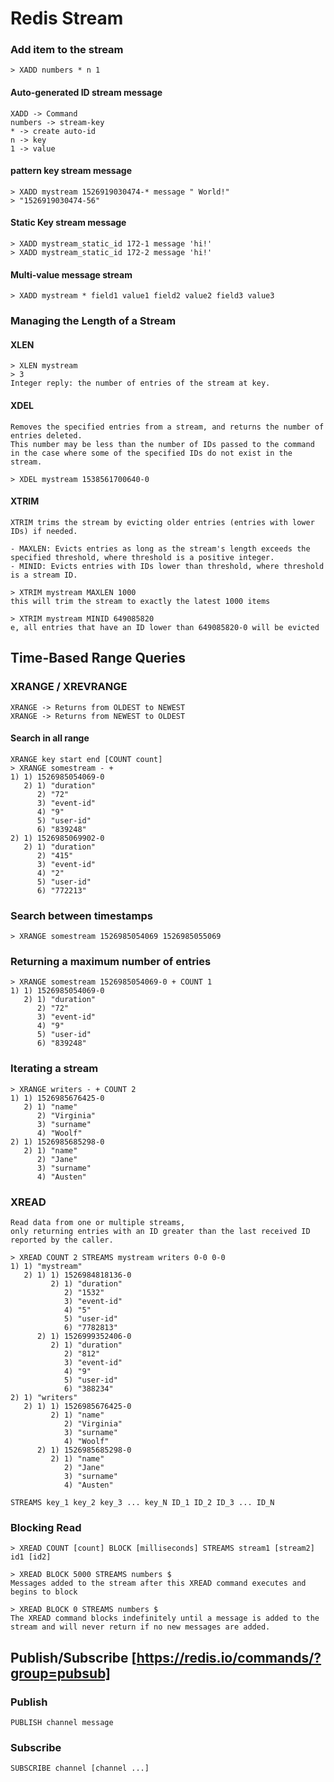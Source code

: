 # Redis Stream

### Add item to the stream

````text
> XADD numbers * n 1
````
#### Auto-generated ID stream message
````text
XADD -> Command 
numbers -> stream-key
* -> create auto-id
n -> key
1 -> value
````
#### pattern key stream message
````text
> XADD mystream 1526919030474-* message " World!"
> "1526919030474-56"
````
#### Static Key stream message
````text
> XADD mystream_static_id 172-1 message 'hi!'
> XADD mystream_static_id 172-2 message 'hi!'
````
#### Multi-value message stream 
````text
> XADD mystream * field1 value1 field2 value2 field3 value3
````

### Managing the Length of a Stream
#### XLEN
````text
> XLEN mystream
> 3
Integer reply: the number of entries of the stream at key.
````
#### XDEL
````text
Removes the specified entries from a stream, and returns the number of entries deleted. 
This number may be less than the number of IDs passed to the command in the case where some of the specified IDs do not exist in the stream.
````
````text
> XDEL mystream 1538561700640-0
````

#### XTRIM
````text
XTRIM trims the stream by evicting older entries (entries with lower IDs) if needed.
````
````text
- MAXLEN: Evicts entries as long as the stream's length exceeds the specified threshold, where threshold is a positive integer.
- MINID: Evicts entries with IDs lower than threshold, where threshold is a stream ID.
````
````text
> XTRIM mystream MAXLEN 1000
this will trim the stream to exactly the latest 1000 items
````

````text
> XTRIM mystream MINID 649085820
e, all entries that have an ID lower than 649085820-0 will be evicted
````

## Time-Based Range Queries

### XRANGE / XREVRANGE
````text
XRANGE -> Returns from OLDEST to NEWEST
XRANGE -> Returns from NEWEST to OLDEST
````

#### Search in all range
````text
XRANGE key start end [COUNT count]
> XRANGE somestream - +
1) 1) 1526985054069-0
   2) 1) "duration"
      2) "72"
      3) "event-id"
      4) "9"
      5) "user-id"
      6) "839248"
2) 1) 1526985069902-0
   2) 1) "duration"
      2) "415"
      3) "event-id"
      4) "2"
      5) "user-id"
      6) "772213"
````
### Search between timestamps
````text
> XRANGE somestream 1526985054069 1526985055069
````
### Returning a maximum number of entries
````text
> XRANGE somestream 1526985054069-0 + COUNT 1
1) 1) 1526985054069-0
   2) 1) "duration"
      2) "72"
      3) "event-id"
      4) "9"
      5) "user-id"
      6) "839248"
````

### Iterating a stream
````text
> XRANGE writers - + COUNT 2
1) 1) 1526985676425-0
   2) 1) "name"
      2) "Virginia"
      3) "surname"
      4) "Woolf"
2) 1) 1526985685298-0
   2) 1) "name"
      2) "Jane"
      3) "surname"
      4) "Austen"
````

### XREAD
````text
Read data from one or multiple streams, 
only returning entries with an ID greater than the last received ID reported by the caller.
````

````text
> XREAD COUNT 2 STREAMS mystream writers 0-0 0-0
1) 1) "mystream"
   2) 1) 1) 1526984818136-0
         2) 1) "duration"
            2) "1532"
            3) "event-id"
            4) "5"
            5) "user-id"
            6) "7782813"
      2) 1) 1526999352406-0
         2) 1) "duration"
            2) "812"
            3) "event-id"
            4) "9"
            5) "user-id"
            6) "388234"
2) 1) "writers"
   2) 1) 1) 1526985676425-0
         2) 1) "name"
            2) "Virginia"
            3) "surname"
            4) "Woolf"
      2) 1) 1526985685298-0
         2) 1) "name"
            2) "Jane"
            3) "surname"
            4) "Austen"
````
````text
STREAMS key_1 key_2 key_3 ... key_N ID_1 ID_2 ID_3 ... ID_N
````

### Blocking Read
````text
> XREAD COUNT [count] BLOCK [milliseconds] STREAMS stream1 [stream2] id1 [id2]
````

````text
> XREAD BLOCK 5000 STREAMS numbers $
Messages added to the stream after this XREAD command executes and begins to block
````


````text
> XREAD BLOCK 0 STREAMS numbers $
The XREAD command blocks indefinitely until a message is added to the stream and will never return if no new messages are added.
````

## Publish/Subscribe [https://redis.io/commands/?group=pubsub]

### Publish
````text
PUBLISH channel message
````
### Subscribe
````text
SUBSCRIBE channel [channel ...]
````